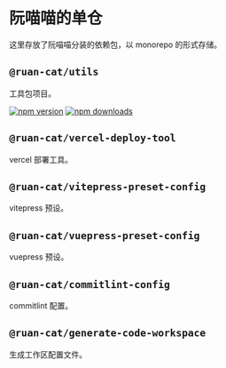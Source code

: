 # 阮喵喵的单仓

这里存放了阮喵喵分装的依赖包，以 monorepo 的形式存储。

## `@ruan-cat/utils`

工具包项目。

<!-- automd:badges color="yellow" name="@ruan-cat/utils" -->

[![npm version](https://img.shields.io/npm/v/@ruan-cat/utils?color=yellow)](https://npmjs.com/package/@ruan-cat/utils)
[![npm downloads](https://img.shields.io/npm/dm/@ruan-cat/utils?color=yellow)](https://npm.chart.dev/@ruan-cat/utils)

<!-- /automd -->

## `@ruan-cat/vercel-deploy-tool`

vercel 部署工具。

<!-- automd:badges color="yellow" name="@ruan-cat/vercel-deploy-tool" -->
<!-- /automd -->

## `@ruan-cat/vitepress-preset-config`

vitepress 预设。

<!-- automd:badges color="yellow" name="@ruan-cat/vitepress-preset-config" -->
<!-- /automd -->

## `@ruan-cat/vuepress-preset-config`

vuepress 预设。

<!-- automd:badges color="yellow" name="@ruan-cat/vuepress-preset-config" -->
<!-- /automd -->

## `@ruan-cat/commitlint-config`

commitlint 配置。

<!-- automd:badges color="yellow" name="@ruan-cat/commitlint-config" -->
<!-- /automd -->

## `@ruan-cat/generate-code-workspace`

生成工作区配置文件。

<!-- automd:badges color="yellow" name="@ruan-cat/generate-code-workspace" -->
<!-- /automd -->

